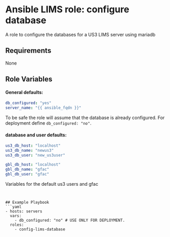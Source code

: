 # Ansible LIMS role: configure database

A role to configure the databases for a US3 LIMS server using mariadb

## Requirements 

None

## Role Variables 

#### General defaults: 
```yaml 
db_configured: "yes"
server_name: "{{ ansible_fqdn }}"
```
To be safe the role will assume that the database is already configured. For deployment define ```db_configured: "no"```. 

#### database and user defaults: 
```yaml
us3_db_host: "localhost"
us3_db_name: "newus3"
us3_db_user: "new_us3user"

gbl_db_host: "localhost"
gbl_db_name: "gfac"
gbl_db_user: "gfac"
```
Variables for the default us3 users and gfac

```


## Example Playbook 
```yaml
- hosts: servers  
  vars: 
    - db_configured: "no" # USE ONLY FOR DEPLOYMENT. 
  roles:
    - config-lims-database
